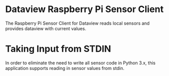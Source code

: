 # Dataview Raspberry Pi Sensor Client

The Raspberry Pi Sensor Client for Dataview reads local sensors and provides dataview with current values.

# Taking Input from STDIN

In order to eliminate the need to write all sensor code in Python 3.x, this application supports reading in sensor values from stdin.

